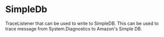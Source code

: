 # SimpleDb

TraceListener that can be used to write to SimpleDB. This can be used to trace message from System.Diagnostics to Amazon's Simple DB.
